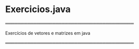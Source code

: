 # Exercicios.java
═════════════════════════════════════════

Exercícios de vetores e matrizes em java 

═════════════════════════════════════════
